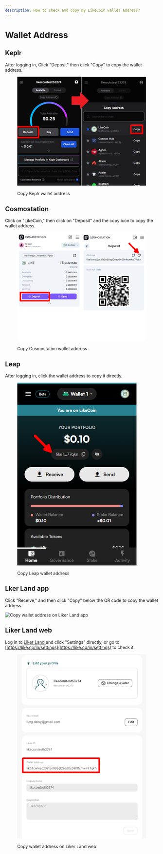 ```yaml
---
description: How to check and copy my LikeCoin wallet address?
---
```


# Wallet Address

## Keplr

After logging in, Click "Deposit" then click "Copy" to copy the wallet address.

<figure><img src="../../.gitbook/assets/Keplr wallet address.png" alt=""><figcaption><p>Copy Keplr wallet address</p></figcaption></figure>

## Cosmostation

Click on "LikeCoin," then click on "Deposit" and the copy icon to copy the wallet address.

<figure><img src="../../.gitbook/assets/Comostation wallet address.png" alt=""><figcaption><p>Copy Cosmostation wallet address</p></figcaption></figure>

## Leap

After logging in, click the wallet address to copy it directly.

<figure><img src="../../.gitbook/assets/Leap wallet address.png" alt=""><figcaption><p>Copy Leap wallet address</p></figcaption></figure>

## Lker Land app

Click "Receive," and then click "Copy" below the QR code to copy the wallet address.

![Copy wallet address on Liker Land app](<../../.gitbook/assets/wallet address liker land app en.png>)

## Liker Land web

Log in to [Liker Land ](https://liker.land/)and click "Settings" directly, or go to [https://like.co/in/settings](https://like.co/in/settings) to check it.

<figure><img src="../../.gitbook/assets/Wallet Address Liker Land-en.png" alt=""><figcaption><p>Copy wallet address on Liker Land web</p></figcaption></figure>
